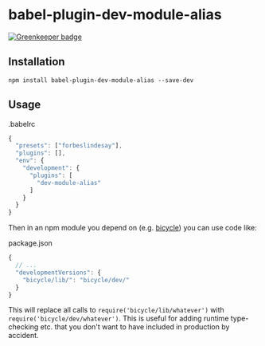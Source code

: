 # babel-plugin-dev-module-alias

[![Greenkeeper badge](https://badges.greenkeeper.io/ForbesLindesay/babel-plugin-dev-module-alias.svg)](https://greenkeeper.io/)

## Installation

    npm install babel-plugin-dev-module-alias --save-dev

## Usage

.babelrc
```js
{
  "presets": ["forbeslindesay"],
  "plugins": [],
  "env": {
    "development": {
      "plugins": [
        "dev-module-alias"
      ]
    }
  }
}
```

Then in an npm module you depend on (e.g. [bicycle](https://github.com/bicyclejs/bicycle)) you can use code like:

package.json
```js
{
  // ...
  "developmentVersions": {
    "bicycle/lib/": "bicycle/dev/"
  }
}
```

This will replace all calls to `require('bicycle/lib/whatever')` with `require('bicycle/dev/whatever')`.  This is useful for adding runtime type-checking etc. that you don't want to have included in production by accident.
